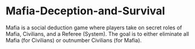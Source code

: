 # Mafia-Deception-and-Survival
Mafia is a social deduction game where players take on secret roles of Mafia, Civilians, and a Referee (System). The goal is to either eliminate all Mafia (for Civilians) or outnumber Civilians (for Mafia).
